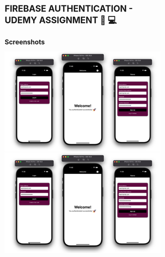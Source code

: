 
# FIREBASE AUTHENTICATION - UDEMY ASSIGNMENT  🚀 💻





 




##  Screenshots
![App Screenshot](./screenshots/Overview.png)
![App Screenshot](./screenshots/Overview.png)